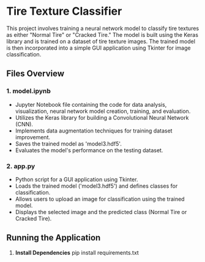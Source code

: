 # Tire Texture Classifier

This project involves training a neural network model to classify tire textures as either "Normal Tire" or "Cracked Tire." The model is built using the Keras library and is trained on a dataset of tire texture images. The trained model is then incorporated into a simple GUI application using Tkinter for image classification.

## Files Overview

### 1. **model.ipynb**
   - Jupyter Notebook file containing the code for data analysis, visualization, neural network model creation, training, and evaluation.
   - Utilizes the Keras library for building a Convolutional Neural Network (CNN).
   - Implements data augmentation techniques for training dataset improvement.
   - Saves the trained model as 'model3.hdf5'.
   - Evaluates the model's performance on the testing dataset.

### 2. **app.py**
   - Python script for a GUI application using Tkinter.
   - Loads the trained model ('model3.hdf5') and defines classes for classification.
   - Allows users to upload an image for classification using the trained model.
   - Displays the selected image and the predicted class (Normal Tire or Cracked Tire).


## Running the Application

1. **Install Dependencies**
   pip install requirements.txt
